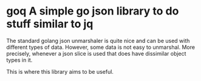 # goq A simple go json library to do stuff similar to jq

The standard golang json unmarshaler is quite nice and can be used with different types of data.
However, some data is not easy to unmarshal. More precisely, whenever a json slice is used that does have dissimilar object types in it.

This is where this library aims to be useful. 
